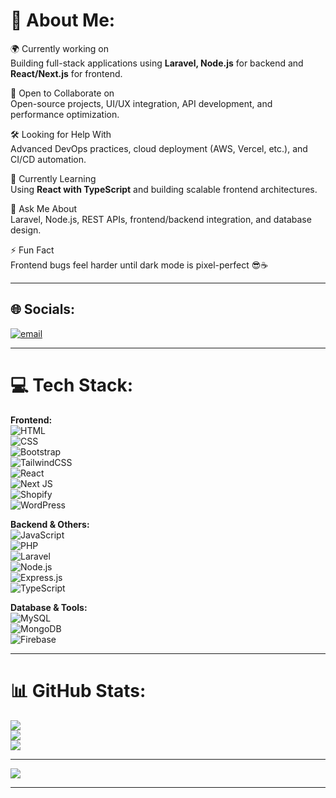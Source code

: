 # 💫 About Me:
🌍 Currently working on  
Building full-stack applications using **Laravel, Node.js** for backend and **React/Next.js** for frontend.

🤝 Open to Collaborate on  
Open-source projects, UI/UX integration, API development, and performance optimization.

🛠️ Looking for Help With  
Advanced DevOps practices, cloud deployment (AWS, Vercel, etc.), and CI/CD automation.

🌱 Currently Learning  
Using **React with TypeScript** and building scalable frontend architectures.

💬 Ask Me About  
Laravel, Node.js, REST APIs, frontend/backend integration, and database design.

⚡ Fun Fact  
Frontend bugs feel harder until dark mode is pixel-perfect 😎☕

---

## 🌐 Socials:
[![email](https://img.shields.io/badge/Email-D14836?logo=gmail&logoColor=white)](mailto:bilalahmedmirani1@gmail.com
) 

---

# 💻 Tech Stack:
**Frontend:**  
![HTML](https://img.shields.io/badge/html-%23E34F26.svg?style=for-the-badge&logo=html5&logoColor=white)  
![CSS](https://img.shields.io/badge/css-%231572B6.svg?style=for-the-badge&logo=css3&logoColor=white)  
![Bootstrap](https://img.shields.io/badge/bootstrap-%23563D7C.svg?style=for-the-badge&logo=bootstrap&logoColor=white)  
![TailwindCSS](https://img.shields.io/badge/tailwindcss-%2338B2AC.svg?style=for-the-badge&logo=tailwind-css&logoColor=white)  
![React](https://img.shields.io/badge/react-%2320232a.svg?style=for-the-badge&logo=react&logoColor=%2361DAFB)  
![Next JS](https://img.shields.io/badge/Next.js-000000?style=for-the-badge&logo=nextdotjs&logoColor=white)  
![Shopify](https://img.shields.io/badge/Shopify-7AB55C?style=for-the-badge&logo=shopify&logoColor=white)  
![WordPress](https://img.shields.io/badge/WordPress-%23117AC9.svg?style=for-the-badge&logo=WordPress&logoColor=white)

**Backend & Others:**  
![JavaScript](https://img.shields.io/badge/javascript-%23323330.svg?style=for-the-badge&logo=javascript&logoColor=%23F7DF1E)  
![PHP](https://img.shields.io/badge/php-%23777BB4.svg?style=for-the-badge&logo=php&logoColor=white)  
![Laravel](https://img.shields.io/badge/laravel-%23FF2D20.svg?style=for-the-badge&logo=laravel&logoColor=white)  
![Node.js](https://img.shields.io/badge/node.js-%2343853D.svg?style=for-the-badge&logo=node.js&logoColor=white)  
![Express.js](https://img.shields.io/badge/express.js-%23404d59.svg?style=for-the-badge&logo=express&logoColor=%2361DAFB)  
![TypeScript](https://img.shields.io/badge/typescript-%23007ACC.svg?style=for-the-badge&logo=typescript&logoColor=white)

**Database & Tools:**  
![MySQL](https://img.shields.io/badge/mysql-4479A1.svg?style=for-the-badge&logo=mysql&logoColor=white)  
![MongoDB](https://img.shields.io/badge/MongoDB-%234ea94b.svg?style=for-the-badge&logo=mongodb&logoColor=white)  
![Firebase](https://img.shields.io/badge/firebase-ffca28.svg?style=for-the-badge&logo=firebase&logoColor=black)

---

# 📊 GitHub Stats:
![](https://github-readme-stats.vercel.app/api?username=bilalahmedmirani1-a11y&theme=dark&hide_border=true&show_icons=true&count_private=true)  
![](https://github-readme-streak-stats.herokuapp.com/?user=bilalahmedmirani1-a11y&theme=dark&hide_border=true)  
![](https://github-readme-stats.vercel.app/api/top-langs/?username=bilalahmedmirani1-a11y&theme=dark&hide_border=true&layout=compact)

---

[![](https://visitcount.itsvg.in/api?id=bilalahmedmirani1-a11y&icon=0&color=0)](https://visitcount.itsvg.in)

---
